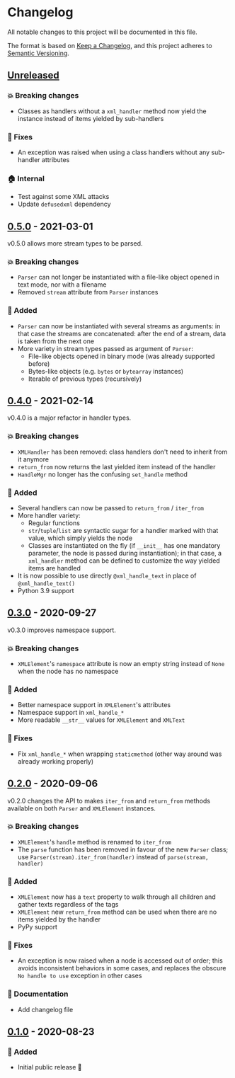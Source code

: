 # Changelog

All notable changes to this project will be documented in this file.

The format is based on [Keep a Changelog](https://keepachangelog.com/),
and this project adheres to [Semantic Versioning](https://semver.org/).

## [Unreleased]

[unreleased]: https://github.com/rogdham/bigxml/compare/v0.5.0...HEAD

### :boom: Breaking changes

 - Classes as handlers without a `xml_handler` method now yield the instance instead of
   items yielded by sub-handlers

### :bug: Fixes

- An exception was raised when using a class handlers without any sub-handler attributes

### :house: Internal

 - Test against some XML attacks
 - Update `defusedxml` dependency

## [0.5.0] - 2021-03-01

[0.5.0]: https://github.com/rogdham/bigxml/compare/v0.4.0...v0.5.0

v0.5.0 allows more stream types to be parsed.

### :boom: Breaking changes

 - `Parser` can not longer be instantiated with a file-like object opened in text mode,
   nor with a filename
 - Removed `stream` attribute from `Parser` instances

### :rocket: Added

 - `Parser` can now be instantiated with several streams as arguments: in that case the
   streams are concatenated: after the end of a stream, data is taken from the next one
 - More variety in stream types passed as argument of `Parser`:
   - File-like objects opened in binary mode (was already supported before)
   - Bytes-like objects (e.g. `bytes` or `bytearray` instances)
   - Iterable of previous types (recursively)

## [0.4.0] - 2021-02-14

[0.4.0]: https://github.com/rogdham/bigxml/compare/v0.3.0...v0.4.0

v0.4.0 is a major refactor in handler types.

### :boom: Breaking changes

- `XMLHandler` has been removed: class handlers don't need to inherit from it anymore
- `return_from` now returns the last yielded item instead of the handler
- `HandleMgr` no longer has the confusing `set_handle` method

### :rocket: Added

- Several handlers can now be passed to `return_from` / `iter_from`
- More handler variety:
  - Regular functions
  - `str`/`tuple`/`list` are syntactic sugar for a handler marked with that value,
    which simply yields the node
  - Classes are instantiated on the fly (if `__init__` has one mandatory parameter,
    the node is passed during instantiation); in that case, a `xml_handler` method can
    be defined to customize the way yielded items are handled
- It is now possible to use directly `@xml_handle_text` in place of `@xml_handle_text()`
- Python 3.9 support

## [0.3.0] - 2020-09-27

[0.3.0]: https://github.com/rogdham/bigxml/compare/v0.2.0...v0.3.0

v0.3.0 improves namespace support.

### :boom: Breaking changes

- `XMLElement`'s `namespace` attribute is now an empty string instead of `None` when the
  node has no namespace

### :rocket: Added

- Better namespace support in `XMLElement`'s attributes
- Namespace support in `xml_handle_*`
- More readable `__str__` values for `XMLElement` and `XMLText`

### :bug: Fixes

- Fix `xml_handle_*` when wrapping `staticmethod` (other way around was already
  working properly)

## [0.2.0] - 2020-09-06

[0.2.0]: https://github.com/rogdham/bigxml/compare/v0.1.0...v0.2.0

v0.2.0 changes the API to makes `iter_from` and `return_from` methods
available on both `Parser` and `XMLElement` instances.

### :boom: Breaking changes

- `XMLElement`'s `handle` method is renamed to `iter_from`
- The `parse` function has been removed in favour of the new `Parser` class;
  use `Parser(stream).iter_from(handler)` instead of `parse(stream, handler)`

### :rocket: Added

- `XMLElement` now has a `text` property
  to walk through all children and gather texts regardless of the tags
- `XMLElement` new `return_from` method
  can be used when there are no items yielded by the handler
- PyPy support

### :bug: Fixes

- An exception is now raised when a node is accessed out of order;
  this avoids inconsistent behaviors in some cases,
  and replaces the obscure `No handle to use` exception in other cases

### :memo: Documentation

- Add changelog file

## [0.1.0] - 2020-08-23

[0.1.0]: https://github.com/rogdham/bigxml/releases/tag/v0.1.0

### :rocket: Added

- Initial public release :tada:

